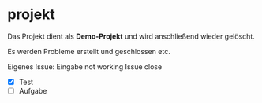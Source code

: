 # projekt

Das Projekt dient als **Demo-Projekt** und wird anschließend wieder gelöscht.

Es werden Probleme erstellt und geschlossen etc.

Eigenes Issue: Eingabe not working
Issue close

- [x] Test
- [ ] Aufgabe